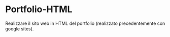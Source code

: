 # Portfolio-HTML
Realizzare il sito web in HTML del portfolio (realizzato precedentemente con google sites).
